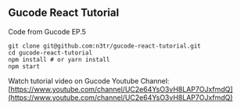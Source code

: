 
## Gucode React Tutorial

Code from Gucode EP.5

```
git clone git@github.com:n3tr/gucode-react-tutorial.git
cd gucode-react-tutorial
npm install # or yarn install
npm start
```

Watch tutorial video on Gucode Youtube Channel: [https://www.youtube.com/channel/UC2e64YsO3vH8LAP7OJxfmdQ](https://www.youtube.com/channel/UC2e64YsO3vH8LAP7OJxfmdQ)